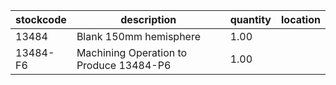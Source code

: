 |stockcode|description|quantity|location|
|---------|-----------|--------|--------|
|13484|Blank 150mm hemisphere|1.00||
|13484-F6|Machining Operation to Produce 13484-P6|1.00||

